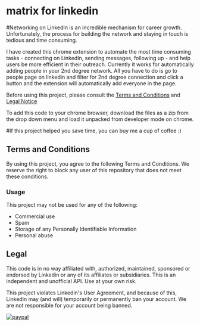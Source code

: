 # matrix for linkedin
#Networking on LinkedIn is an incredible mechanism for career growth. Unfortunately, the process for building the network and staying in touch is tedious and time consuming.

I have created this chrome extension to automate the most time consuming tasks - connecting on LinkedIn, sending messages, following up - and help users be more efficient in their outreach. Currently it works for automatically adding people in your 2nd degree network. All you have to do is go to people page on linkedin and filter for 2nd degree connection and click a button and the extension will automatically add everyone in the page.

Before using this project, please consult the [Terms and Conditions](#terms-and-conditions) and [Legal Notice](#legal)

To add this code to your chrome browser, download the files as a zip from the drop down menu and load it unpacked from developer mode on chrome.

#If this project helped you save time, you can buy me a cup of coffee :) 

## Terms and Conditions

By using this project, you agree to the following Terms and Conditions. We reserve the right to block any user of this repository that does not meet these conditions.

### Usage

This project may not be used for any of the following:

- Commercial use
- Spam
- Storage of any Personally Identifiable Information
- Personal abuse

## Legal

This code is in no way affiliated with, authorized, maintained, sponsored or endorsed by Linkedin or any of its affiliates or subsidiaries. This is an independent and unofficial API. Use at your own risk.

This project violates Linkedin's User Agreement, and because of this, Linkedin may (and will) temporarily or permanently ban your account. We are not responsible for your account being banned.

[![paypal](https://www.paypalobjects.com/en_US/i/btn/btn_donateCC_LG.gif)](https://www.paypal.com/paypalme/goshtesh)
